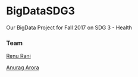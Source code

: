 # BigDataSDG3
Our BigData Project for Fall 2017 on SDG 3 - Health

### Team
[Renu Rani](https://github.com/techiepanda)

[Anurag Arora ](https://github.com/geekyspartan)


